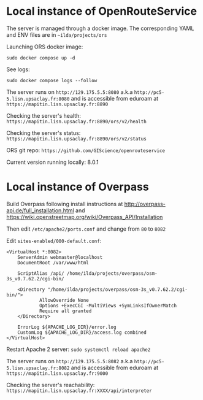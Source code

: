 # Local instance of OpenRouteService 

The server is managed through a docker image. The corresponding YAML and ENV files are in
`~ilda/projects/ors`

Launching ORS docker image:

`sudo docker compose up -d`

See logs:

`sudo docker compose logs --follow`

The server runs on `http://129.175.5.5:8080` a.k.a `http://pc5-5.lisn.upsaclay.fr:8080` and is accessible from eduroam at `https://mapitin.lisn.upsaclay.fr:8890`

Checking the server's health: `https://mapitin.lisn.upsaclay.fr:8890/ors/v2/health`

Checking the server's status: `https://mapitin.lisn.upsaclay.fr:8890/ors/v2/status`

ORS git repo: `https://github.com/GIScience/openrouteservice`

Current version running locally: 8.0.1

# Local instance of Overpass

Build Overpass following install instructions at http://overpass-api.de/full_installation.html and https://wiki.openstreetmap.org/wiki/Overpass_API/Installation

Then edit `/etc/apache2/ports.conf` and change from `80` to `8082`

Edit `sites-enabled/000-default.conf`:

    <VirtualHost *:8082>
        ServerAdmin webmaster@localhost
        DocumentRoot /var/www/html

        ScriptAlias /api/ /home/ilda/projects/overpass/osm-3s_v0.7.62.2/cgi-bin/

        <Directory "/home/ilda/projects/overpass/osm-3s_v0.7.62.2/cgi-bin/">
                AllowOverride None
                Options +ExecCGI -MultiViews +SymLinksIfOwnerMatch
                Require all granted
        </Directory>

        ErrorLog ${APACHE_LOG_DIR}/error.log
        CustomLog ${APACHE_LOG_DIR}/access.log combined
    </VirtualHost>


Restart Apache 2 server:
`sudo systemctl reload apache2`

The server runs on `http://129.175.5.5:8082` a.k.a `http://pc5-5.lisn.upsaclay.fr:8082` and is accessible from eduroam at `https://mapitin.lisn.upsaclay.fr:9000`

Checking the server's reachability:
`https://mapitin.lisn.upsaclay.fr:XXXX/api/interpreter`
